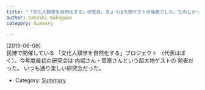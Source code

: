 ```yaml
---
title: "「文化人類学を自然化する」研究会、きょうは大物ゲストの発表でした。たのしかった"
author: Satoshi Nakagawa
category: Summary

---
```


[2019-06-08]  
 民博で開催している
「文化人類学を自然化する」プロジェクト
（代表はぼく）、今年度最初の研究会は
内堀さん・菅原さんという超大物ゲストの
発表だった。
いつも通り楽しい研究会だった。

- Category: [Summary](categories.html#Summary)


